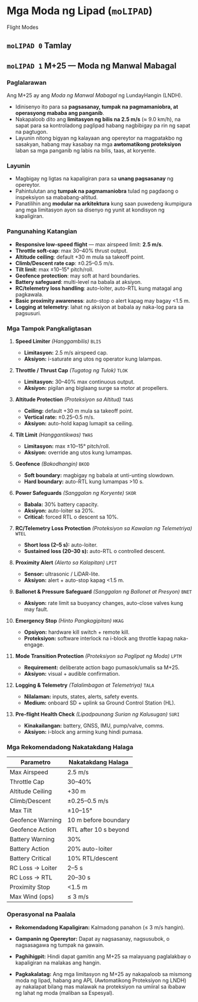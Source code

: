 # Mga Moda ng Lipad (`moLIPAD`)

Flight Modes

## `moLIPAD 0` Tamlay


## `moLIPAD 1` M+25 — Moda ng Manwal Mabagal

### Paglalarawan

Ang M+25 ay ang *Moda ng Manwal Mabagal* ng LundayHangin (LNDH).

* Idinisenyo ito para sa **pagsasanay, tumpak na pagmamaniobra, at operasyong mababa ang panganib**.
* Nakapaloob dito ang **limitasyon ng bilis na 2.5 m/s** (≈ 9.0 km/h), na sapat para sa kontroladong paglipad habang nagbibigay pa rin ng sapat na pagtugon.
* Layunin nitong bigyan ng kalayaan ang opereytor na magpatakbo ng sasakyan, habang may kasabay na mga **awtomatikong proteksiyon** laban sa mga panganib ng labis na bilis, taas, at koryente.

### Layunin

* Magbigay ng ligtas na kapaligiran para sa **unang pagsasanay** ng opereytor.
* Pahintulutan ang **tumpak na pagmamaniobra** tulad ng pagdaong o inspeksiyon sa mababang-altitud.
* Panatilihin ang **modular na arkitektura** kung saan puwedeng ikumpigura ang mga limitasyon ayon sa disenyo ng yunit at kondisyon ng kapaligiran.

### Pangunahing Katangian

* **Responsive low-speed flight** — max airspeed limit: **2.5 m/s**.
* **Throttle soft-cap**: max 30–40% thrust output.
* **Altitude ceiling**: default +30 m mula sa takeoff point.
* **Climb/Descent rate cap**: ±0.25–0.5 m/s.
* **Tilt limit**: max ±10–15° pitch/roll.
* **Geofence protection**: may soft at hard boundaries.
* **Battery safeguard**: multi-level na babala at aksiyon.
* **RC/telemetry loss handling**: auto-loiter, auto-RTL kung matagal ang pagkawala.
* **Basic proximity awareness**: auto-stop o alert kapag may bagay <1.5 m.
* **Logging at telemetry**: lahat ng aksiyon at babala ay naka-log para sa pagsusuri.

### Mga Tampok Pangkaligtasan

1. **Speed Limiter** *(Hanggambilis)* `BLIS`
    * **Limitasyon:** 2.5 m/s airspeed cap.
    * **Aksiyon:** i-saturate ang utos ng operator kung lalampas.

2. **Throttle / Thrust Cap** *(Tugatog ng Tulok)* `TLOK`
    * **Limitasyon:** 30–40% max continuous output.
    * **Aksiyon:** pigilan ang biglaang surge sa motor at propellers.

3. **Altitude Protection** *(Proteksiyon sa Altitud)* `TAAS`
    * **Ceiling:** default +30 m mula sa takeoff point.
    * **Vertical rate:** ±0.25–0.5 m/s.
    * **Aksiyon:** auto-hold kapag lumapit sa ceiling.

4. **Tilt Limit** *(Hanggantikwas)* `TWAS`
    * **Limitasyon:** max ±10–15° pitch/roll.
    * **Aksiyon:** override ang utos kung lumampas.

5. **Geofence** *(Bakodhangin)* `BKOD`
    * **Soft boundary:** magbigay ng babala at unti-unting slowdown.
    * **Hard boundary:** auto-RTL kung lumampas >10 s.

6. **Power Safeguards** *(Sanggalan ng Koryente)* `SKOR`
    * **Babala:** 30% battery capacity.
    * **Aksiyon:** auto-loiter sa 20%.
    * **Critical:** forced RTL o descent sa 10%.

7. **RC/Telemetry Loss Protection** *(Proteksiyon sa Kawalan ng Telemetriya)* `WTEL`
    * **Short loss (2–5 s):** auto-loiter.
    * **Sustained loss (20–30 s):** auto-RTL o controlled descent.

8. **Proximity Alert** *(Alerto sa Kalapitan)* `LPIT`
    * **Sensor:** ultrasonic / LiDAR-lite.
    * **Aksiyon:** alert + auto-stop kapag <1.5 m.

9. **Ballonet & Pressure Safeguard** *(Sanggalan ng Ballonet at Presyon)* `BNET`
    * **Aksiyon:** rate limit sa buoyancy changes, auto-close valves kung may fault.

10. **Emergency Stop** *(Hinto Pangkagipitan)* `HKAG`
    * **Opsiyon:** hardware kill switch + remote kill.
    * **Proteksiyon:** software interlock na i-block ang throttle kapag naka-engage.

11. **Mode Transition Protection** *(Proteksiyon sa Paglipat ng Moda)* `LPTM`
    * **Requirement:** deliberate action bago pumasok/umalis sa M+25.
    * **Aksiyon:** visual + audible confirmation.

12. **Logging & Telemetry** *(Talalimbagan at Telemetriya)* `TALA`
    * **Nilalaman:** inputs, states, alerts, safety events.
    * **Medium:** onboard SD + uplink sa Ground Control Station (HL).

13. **Pre-flight Health Check** *(Lipadpaunang Surian ng Kalusugan)* `SURI`
    * **Kinakailangan:** battery, GNSS, IMU, pump/valve, comms.
    * **Aksiyon:** i-block ang arming kung hindi pumasa.

### Mga Rekomendadong Nakatakdang Halaga

| Parametro        | Nakatakdang Halaga         |
| ---------------- | --------------------- |
| Max Airspeed     | 2.5 m/s               |
| Throttle Cap     | 30–40%                |
| Altitude Ceiling | +30 m                 |
| Climb/Descent    | ±0.25–0.5 m/s         |
| Max Tilt     | ±10–15°               |
| Geofence Warning | 10 m before boundary  |
| Geofence Action  | RTL after 10 s beyond |
| Battery Warning  | 30%                   |
| Battery Action   | 20% auto-loiter       |
| Battery Critical | 10% RTL/descent       |
| RC Loss → Loiter | 2–5 s                 |
| RC Loss → RTL    | 20–30 s               |
| Proximity Stop   | <1.5 m                |
| Max Wind (ops)   | ≤ 3 m/s               |

### Operasyonal na Paalala

* **Rekomendadong Kapaligiran:** Kalmadong panahon (≤ 3 m/s hangin).

* **Gampanin ng Opereytor:** Dapat ay nagsasanay, nagsusubok, o nagsasagawa ng tumpak na gawain.

* **Paghihigpit:** Hindi dapat gamitin ang M+25 sa malayuang paglalakbay o kapaligiran na malakas ang hangin.

* **Pagkakalatag:** Ang mga limitasyon ng M+25 ay nakapaloob sa mismong moda ng lipad,
habang ang APL (Awtomatikong Proteksiyon ng LNDH) ay nakalapat bilang mas malawak na proteksiyon na umiiral sa ibabaw ng lahat ng moda (maliban sa Espesyal).

